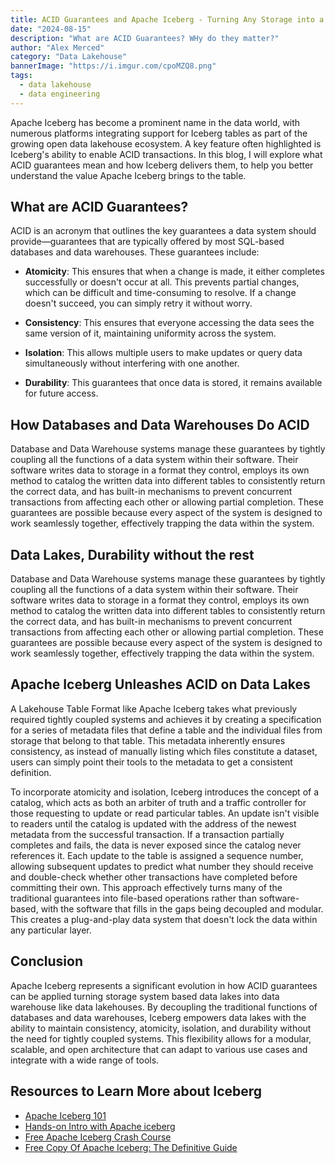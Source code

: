 ```yaml
---
title: ACID Guarantees and Apache Iceberg - Turning Any Storage into a Data Warehouse
date: "2024-08-15"
description: "What are ACID Guarantees? WHy do they matter?"
author: "Alex Merced"
category: "Data Lakehouse"
bannerImage: "https://i.imgur.com/cpoMZQ8.png"
tags:
  - data lakehouse
  - data engineering
---
```


Apache Iceberg has become a prominent name in the data world, with numerous platforms integrating support for Iceberg tables as part of the growing open data lakehouse ecosystem. A key feature often highlighted is Iceberg's ability to enable ACID transactions. In this blog, I will explore what ACID guarantees mean and how Iceberg delivers them, to help you better understand the value Apache Iceberg brings to the table.

## What are ACID Guarantees?

ACID is an acronym that outlines the key guarantees a data system should provide—guarantees that are typically offered by most SQL-based databases and data warehouses. These guarantees include:

- **Atomicity**: This ensures that when a change is made, it either completes successfully or doesn't occur at all. This prevents partial changes, which can be difficult and time-consuming to resolve. If a change doesn't succeed, you can simply retry it without worry.
  
- **Consistency**: This ensures that everyone accessing the data sees the same version of it, maintaining uniformity across the system.
  
- **Isolation**: This allows multiple users to make updates or query data simultaneously without interfering with one another.
  
- **Durability**: This guarantees that once data is stored, it remains available for future access.

## How Databases and Data Warehouses Do ACID

Database and Data Warehouse systems manage these guarantees by tightly coupling all the functions of a data system within their software. Their software writes data to storage in a format they control, employs its own method to catalog the written data into different tables to consistently return the correct data, and has built-in mechanisms to prevent concurrent transactions from affecting each other or allowing partial completion. These guarantees are possible because every aspect of the system is designed to work seamlessly together, effectively trapping the data within the system.

## Data Lakes, Durability without the rest

Database and Data Warehouse systems manage these guarantees by tightly coupling all the functions of a data system within their software. Their software writes data to storage in a format they control, employs its own method to catalog the written data into different tables to consistently return the correct data, and has built-in mechanisms to prevent concurrent transactions from affecting each other or allowing partial completion. These guarantees are possible because every aspect of the system is designed to work seamlessly together, effectively trapping the data within the system.

## Apache Iceberg Unleashes ACID on Data Lakes

A Lakehouse Table Format like Apache Iceberg takes what previously required tightly coupled systems and achieves it by creating a specification for a series of metadata files that define a table and the individual files from storage that belong to that table. This metadata inherently ensures consistency, as instead of manually listing which files constitute a dataset, users can simply point their tools to the metadata to get a consistent definition.

To incorporate atomicity and isolation, Iceberg introduces the concept of a catalog, which acts as both an arbiter of truth and a traffic controller for those requesting to update or read particular tables. An update isn't visible to readers until the catalog is updated with the address of the newest metadata from the successful transaction. If a transaction partially completes and fails, the data is never exposed since the catalog never references it. Each update to the table is assigned a sequence number, allowing subsequent updates to predict what number they should receive and double-check whether other transactions have completed before committing their own. This approach effectively turns many of the traditional guarantees into file-based operations rather than software-based, with the software that fills in the gaps being decoupled and modular. This creates a plug-and-play data system that doesn't lock the data within any particular layer.


## Conclusion

Apache Iceberg represents a significant evolution in how ACID guarantees can be applied turning storage system based data lakes into data warehouse like data lakehouses. By decoupling the traditional functions of databases and data warehouses, Iceberg empowers data lakes with the ability to maintain consistency, atomicity, isolation, and durability without the need for tightly coupled systems. This flexibility allows for a modular, scalable, and open architecture that can adapt to various use cases and integrate with a wide range of tools.

## Resources to Learn More about Iceberg

- [Apache Iceberg 101](https://www.dremio.com/lakehouse-deep-dives/apache-iceberg-101/?utm_source=alexmerced&utm_medium=external_blog&utm_campaign=iceberg-acid)
- [Hands-on Intro with Apache iceberg](https://www.dremio.com/blog/intro-to-dremio-nessie-and-apache-iceberg-on-your-laptop/?utm_source=alexmerced&utm_medium=external_blog&utm_campaign=iceberg-acid)
- [Free Apache Iceberg Crash Course](https://hello.dremio.com/webcast-an-apache-iceberg-lakehouse-crash-course-reg.html?utm_source=alexmerced&utm_medium=external_blog&utm_campaign=iceberg-acid)
- [Free Copy Of Apache Iceberg: The Definitive Guide](https://hello.dremio.com/wp-apache-iceberg-the-definitive-guide-reg.html?utm_source=alexmerced&utm_medium=external_blog&utm_campaign=iceberg-acid)
